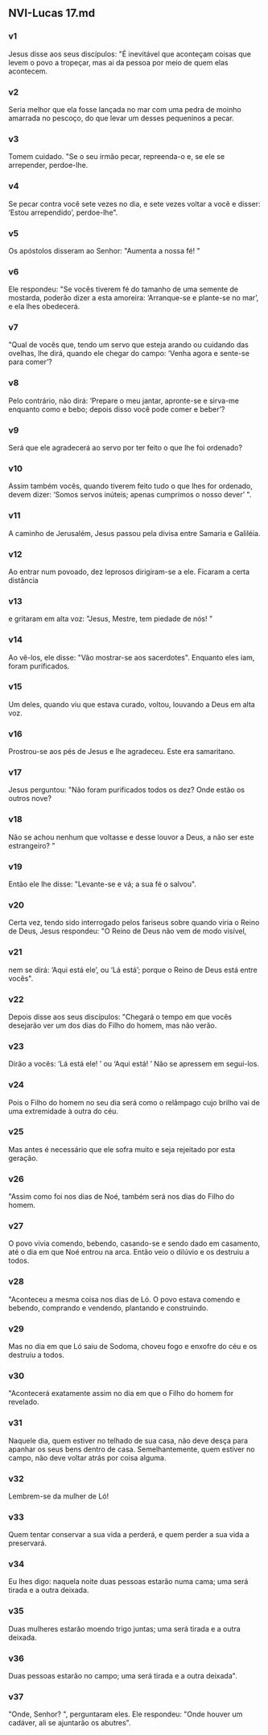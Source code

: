 ## NVI-Lucas 17.md
### v1
 Jesus disse aos seus discípulos: "É inevitável que aconteçam coisas que levem o povo a tropeçar, mas ai da pessoa por meio de quem elas acontecem.
### v2
 Seria melhor que ela fosse lançada no mar com uma pedra de moinho amarrada no pescoço, do que levar um desses pequeninos a pecar.
### v3
 Tomem cuidado. "Se o seu irmão pecar, repreenda-o e, se ele se arrepender, perdoe-lhe.
### v4
 Se pecar contra você sete vezes no dia, e sete vezes voltar a você e disser: ‘Estou arrependido’, perdoe-lhe".
### v5
 Os apóstolos disseram ao Senhor: "Aumenta a nossa fé! "
### v6
 Ele respondeu: "Se vocês tiverem fé do tamanho de uma semente de mostarda, poderão dizer a esta amoreira: ‘Arranque-se e plante-se no mar’, e ela lhes obedecerá.
### v7
 "Qual de vocês que, tendo um servo que esteja arando ou cuidando das ovelhas, lhe dirá, quando ele chegar do campo: ‘Venha agora e sente-se para comer’?
### v8
 Pelo contrário, não dirá: ‘Prepare o meu jantar, apronte-se e sirva-me enquanto como e bebo; depois disso você pode comer e beber’?
### v9
 Será que ele agradecerá ao servo por ter feito o que lhe foi ordenado?
### v10
 Assim também vocês, quando tiverem feito tudo o que lhes for ordenado, devem dizer: ‘Somos servos inúteis; apenas cumprimos o nosso dever’ ".
### v11
 A caminho de Jerusalém, Jesus passou pela divisa entre Samaria e Galiléia.
### v12
 Ao entrar num povoado, dez leprosos dirigiram-se a ele. Ficaram a certa distância
### v13
 e gritaram em alta voz: "Jesus, Mestre, tem piedade de nós! "
### v14
 Ao vê-los, ele disse: "Vão mostrar-se aos sacerdotes". Enquanto eles iam, foram purificados.
### v15
 Um deles, quando viu que estava curado, voltou, louvando a Deus em alta voz.
### v16
 Prostrou-se aos pés de Jesus e lhe agradeceu. Este era samaritano.
### v17
 Jesus perguntou: "Não foram purificados todos os dez? Onde estão os outros nove?
### v18
 Não se achou nenhum que voltasse e desse louvor a Deus, a não ser este estrangeiro? "
### v19
 Então ele lhe disse: "Levante-se e vá; a sua fé o salvou".
### v20
 Certa vez, tendo sido interrogado pelos fariseus sobre quando viria o Reino de Deus, Jesus respondeu: "O Reino de Deus não vem de modo visível,
### v21
 nem se dirá: ‘Aqui está ele’, ou ‘Lá está’; porque o Reino de Deus está entre vocês".
### v22
 Depois disse aos seus discípulos: "Chegará o tempo em que vocês desejarão ver um dos dias do Filho do homem, mas não verão.
### v23
 Dirão a vocês: ‘Lá está ele! ’ ou ‘Aqui está! ’ Não se apressem em segui-los.
### v24
 Pois o Filho do homem no seu dia será como o relâmpago cujo brilho vai de uma extremidade à outra do céu.
### v25
 Mas antes é necessário que ele sofra muito e seja rejeitado por esta geração.
### v26
 "Assim como foi nos dias de Noé, também será nos dias do Filho do homem.
### v27
 O povo vivia comendo, bebendo, casando-se e sendo dado em casamento, até o dia em que Noé entrou na arca. Então veio o dilúvio e os destruiu a todos.
### v28
 "Aconteceu a mesma coisa nos dias de Ló. O povo estava comendo e bebendo, comprando e vendendo, plantando e construindo.
### v29
 Mas no dia em que Ló saiu de Sodoma, choveu fogo e enxofre do céu e os destruiu a todos.
### v30
 "Acontecerá exatamente assim no dia em que o Filho do homem for revelado.
### v31
 Naquele dia, quem estiver no telhado de sua casa, não deve desça para apanhar os seus bens dentro de casa. Semelhantemente, quem estiver no campo, não deve voltar atrás por coisa alguma.
### v32
 Lembrem-se da mulher de Ló!
### v33
 Quem tentar conservar a sua vida a perderá, e quem perder a sua vida a preservará.
### v34
 Eu lhes digo: naquela noite duas pessoas estarão numa cama; uma será tirada e a outra deixada.
### v35
 Duas mulheres estarão moendo trigo juntas; uma será tirada e a outra deixada.
### v36
 Duas pessoas estarão no campo; uma será tirada e a outra deixada".
### v37
 "Onde, Senhor? ", perguntaram eles. Ele respondeu: "Onde houver um cadáver, ali se ajuntarão os abutres".
